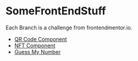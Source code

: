 # SomeFrontEndStuff

Each Branch is a challenge from frontendmentor.io.
- [QR Code Component](https://canhuynhqrcode.netlify.app)
- [NFT Component](https://canhuynhnftcomponent.netlify.app)
- [Guess My Number](https://guessthenumbercanhuynh.netlify.app/)
